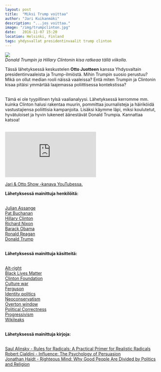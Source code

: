 ```yaml
---
layout: post
title:  "Miksi Trump voittaa"
author: "Jari Kuikanmäki"
description: "...jos voittaa."
image: "/img/trumpclinton.jpg"
date:   2016-11-07 15:20
location: Helsinki, Finland
tags: yhdysvallat presidentinvaalit trump clinton
---
```


<div class="post-image">
<img src="{{ "/img/trumpclinton.jpg" | prepend: site.baseurl }}">
</div>
<em>Donald Trumpin ja Hillary Clintonin kisa ratkeaa tällä viikolla.</em>

<p>Tässä lähetyksessä keskustelen <b>Otto Juotteen</b> kanssa Yhdysvaltain presidentinvaaleista ja Trump-ilmiöstä. Mihin Trumpin suosio perustuu? Mikä on ollut median rooli näissä vaaleissa? Entä miten Trumpin ja Clintonin kisaa pitäisi ymmärtää laajemassa poliittisessa kontekstissa?<br><br>

Tämä ei ole tyypillinen tylsä vaalianalyysi. Lähetyksessä kerromme mm. kuinka Clinton halusi rakentaa muurin, pommittaa journalisteja ja häiriköidä vastustajiensa poliittisia kampanjoita. Lisäksi käymme läpi, miksi koulutetut, hyvätuloiset ja hyvin lukeneet äänestävät Donald Trumpia. Kannattaa katsoa!<br><br>

<iframe src="https://www.youtube.com/embed/9WLCndrDS2U" frameborder="0" allowfullscreen></iframe>

<p><a href="https://www.youtube.com/channel/UCHOTEl3XEzqv3VuLr20cyOA">Jari & Otto Show -kanava YouTubessa.</a></p>

<b>Lähetyksessä mainittuja henkilöitä:</b><br><br>

<a href="http://en.wikipedia.org/wiki/Julian_Assange" target="_blank">Julian Assange</a><br>
<a href="http://en.wikipedia.org/wiki/Pat_Buchanan" target="_blank">Pat Buchanan</a><br>
<a href="http://en.wikipedia.org/wiki/Hillary_Clinton" target="_blank">Hillary Clinton</a><br>
<a href="http://en.wikipedia.org/wiki/Richard_Nixon" target="_blank">Richard Nixon</a><br>
<a href="http://en.wikipedia.org/wiki/Barack_Obama" target="_blank">Barack Obama</a><br>
<a href="http://en.wikipedia.org/wiki/Ronald_Reagan" target="_blank">Ronald Reagan</a><br>
<a href="http://en.wikipedia.org/wiki/Donald_Trump" target="_blank">Donald Trump</a><br><br>

<b>Lähetyksessä mainittuja käsitteitä:</b><br><br>

<a href="http://en.wikipedia.org/wiki/Alt-right" target="_blank">Alt-right</a><br>
<a href="http://en.wikipedia.org/wiki/Black_Lives_Matter" target="_blank">Black Lives Matter</a><br>
<a href="http://en.wikipedia.org/wiki/Clinton_Foundation" target="_blank">Clinton Foundation</a><br>
<a href="http://en.wikipedia.org/wiki/Culture_war" target="_blank">Culture war</a><br>
<a href="http://en.wikipedia.org/wiki/Ferguson_unrest" target="_blank">Ferguson</a><br>
<a href="http://en.wikipedia.org/wiki/Identity_politics" target="_blank">Identity politics</a><br>
<a href="http://en.wikipedia.org/wiki/Neoconservatism" target="_blank">Neoconservatism</a><br>
<a href="http://en.wikipedia.org/wiki/Overton_window" target="_blank">Overton window</a><br>
<a href="http://en.wikipedia.org/wiki/Political_correctness" target="_blank">Political Correctness</a><br>
<a href="http://en.wikipedia.org/wiki/Progressivism" target="_blank">Progressivism</a><br>
<a href="http://en.wikipedia.org/wiki/Wikileaks" target="_blank">Wikileaks</a><br><br>

<b>Lähetyksessä mainittuja kirjoja:</b><br><br>

<a href="http://www.amazon.com/Rules-Radicals-Practical-Primer-Realistic/dp/0679721134" target="_blank">Saul Alinsky - Rules for Radicals: A Practical Primer for Realistic Radicals</a><br>
<a href="http://www.amazon.com/Influence-Psychology-Persuasion-Robert-Cialdini/dp/006124189X" target="_blank">Robert Cialdini - Influence: The Psychology of Persuasion</a><br>
<a href="http://www.amazon.com/Righteous-Mind-Divided-Politics-Religion/dp/0307455777" target="_blank">Jonathan Haidt - Righteous Mind: Why Good People Are Divided by Politics and Religion</a><br>
</p>
